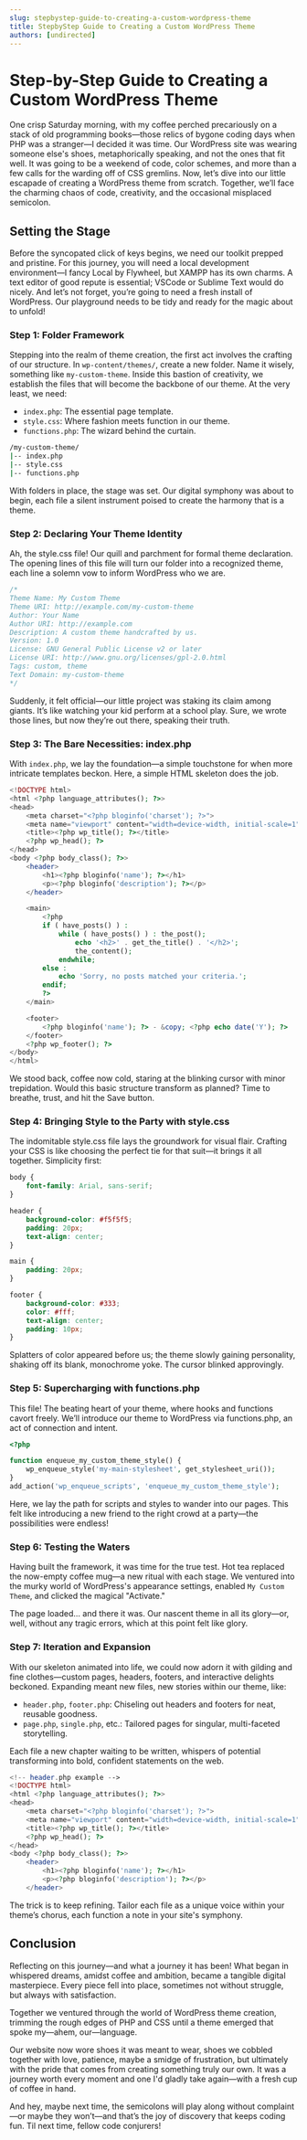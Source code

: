 ```yaml
---
slug: stepbystep-guide-to-creating-a-custom-wordpress-theme
title: StepbyStep Guide to Creating a Custom WordPress Theme
authors: [undirected]
---
```



# Step-by-Step Guide to Creating a Custom WordPress Theme

One crisp Saturday morning, with my coffee perched precariously on a stack of old programming books—those relics of bygone coding days when PHP was a stranger—I decided it was time. Our WordPress site was wearing someone else's shoes, metaphorically speaking, and not the ones that fit well. It was going to be a weekend of code, color schemes, and more than a few calls for the warding off of CSS gremlins. Now, let’s dive into our little escapade of creating a WordPress theme from scratch. Together, we’ll face the charming chaos of code, creativity, and the occasional misplaced semicolon.

## Setting the Stage

Before the syncopated click of keys begins, we need our toolkit prepped and pristine. For this journey, you will need a local development environment—I fancy Local by Flywheel, but XAMPP has its own charms. A text editor of good repute is essential; VSCode or Sublime Text would do nicely. And let’s not forget, you’re going to need a fresh install of WordPress. Our playground needs to be tidy and ready for the magic about to unfold!

### Step 1: Folder Framework

Stepping into the realm of theme creation, the first act involves the crafting of our structure. In `wp-content/themes/`, create a new folder. Name it wisely, something like `my-custom-theme`. Inside this bastion of creativity, we establish the files that will become the backbone of our theme. At the very least, we need:

- `index.php`: The essential page template.
- `style.css`: Where fashion meets function in our theme.
- `functions.php`: The wizard behind the curtain.

```bash
/my-custom-theme/
|-- index.php
|-- style.css
|-- functions.php
```

With folders in place, the stage was set. Our digital symphony was about to begin, each file a silent instrument poised to create the harmony that is a theme.

### Step 2: Declaring Your Theme Identity

Ah, the style.css file! Our quill and parchment for formal theme declaration. The opening lines of this file will turn our folder into a recognized theme, each line a solemn vow to inform WordPress who we are.

```css
/*
Theme Name: My Custom Theme
Theme URI: http://example.com/my-custom-theme
Author: Your Name
Author URI: http://example.com
Description: A custom theme handcrafted by us.
Version: 1.0
License: GNU General Public License v2 or later
License URI: http://www.gnu.org/licenses/gpl-2.0.html
Tags: custom, theme
Text Domain: my-custom-theme
*/
```

Suddenly, it felt official—our little project was staking its claim among giants. It’s like watching your kid perform at a school play. Sure, we wrote those lines, but now they’re out there, speaking their truth.

### Step 3: The Bare Necessities: index.php

With `index.php`, we lay the foundation—a simple touchstone for when more intricate templates beckon. Here, a simple HTML skeleton does the job.

```php
<!DOCTYPE html>
<html <?php language_attributes(); ?>>
<head>
    <meta charset="<?php bloginfo('charset'); ?>">
    <meta name="viewport" content="width=device-width, initial-scale=1">
    <title><?php wp_title(); ?></title>
    <?php wp_head(); ?>
</head>
<body <?php body_class(); ?>>
    <header>
        <h1><?php bloginfo('name'); ?></h1>
        <p><?php bloginfo('description'); ?></p>
    </header>

    <main>
        <?php
        if ( have_posts() ) :
            while ( have_posts() ) : the_post();
                echo '<h2>' . get_the_title() . '</h2>';
                the_content();
            endwhile;
        else :
            echo 'Sorry, no posts matched your criteria.';
        endif;
        ?>
    </main>

    <footer>
        <?php bloginfo('name'); ?> - &copy; <?php echo date('Y'); ?>
    </footer>
    <?php wp_footer(); ?>
</body>
</html>
```

We stood back, coffee now cold, staring at the blinking cursor with minor trepidation. Would this basic structure transform as planned? Time to breathe, trust, and hit the Save button.

### Step 4: Bringing Style to the Party with style.css

The indomitable style.css file lays the groundwork for visual flair. Crafting your CSS is like choosing the perfect tie for that suit—it brings it all together. Simplicity first: 

```css
body {
    font-family: Arial, sans-serif;
}

header {
    background-color: #f5f5f5;
    padding: 20px;
    text-align: center;
}

main {
    padding: 20px;
}

footer {
    background-color: #333;
    color: #fff;
    text-align: center;
    padding: 10px;
}
```

Splatters of color appeared before us; the theme slowly gaining personality, shaking off its blank, monochrome yoke. The cursor blinked approvingly.

### Step 5: Supercharging with functions.php

This file! The beating heart of your theme, where hooks and functions cavort freely. We’ll introduce our theme to WordPress via functions.php, an act of connection and intent.

```php
<?php

function enqueue_my_custom_theme_style() {
    wp_enqueue_style('my-main-stylesheet', get_stylesheet_uri());
}
add_action('wp_enqueue_scripts', 'enqueue_my_custom_theme_style');
```

Here, we lay the path for scripts and styles to wander into our pages. This felt like introducing a new friend to the right crowd at a party—the possibilities were endless!

### Step 6: Testing the Waters

Having built the framework, it was time for the true test. Hot tea replaced the now-empty coffee mug—a new ritual with each stage. We ventured into the murky world of WordPress's appearance settings, enabled `My Custom Theme`, and clicked the magical "Activate."

The page loaded... and there it was. Our nascent theme in all its glory—or, well, without any tragic errors, which at this point felt like glory.

### Step 7: Iteration and Expansion

With our skeleton animated into life, we could now adorn it with gilding and fine clothes—custom pages, headers, footers, and interactive delights beckoned. Expanding meant new files, new stories within our theme, like:

- `header.php`, `footer.php`: Chiseling out headers and footers for neat, reusable goodness.
- `page.php`, `single.php`, etc.: Tailored pages for singular, multi-faceted storytelling.

Each file a new chapter waiting to be written, whispers of potential transforming into bold, confident statements on the web.

```php
<!-- header.php example -->
<!DOCTYPE html>
<html <?php language_attributes(); ?>>
<head>
    <meta charset="<?php bloginfo('charset'); ?>">
    <meta name="viewport" content="width=device-width, initial-scale=1">
    <title><?php wp_title(); ?></title>
    <?php wp_head(); ?>
</head>
<body <?php body_class(); ?>>
    <header>
        <h1><?php bloginfo('name'); ?></h1>
        <p><?php bloginfo('description'); ?></p>
    </header>
```

The trick is to keep refining. Tailor each file as a unique voice within your theme’s chorus, each function a note in your site's symphony.

## Conclusion

Reflecting on this journey—and what a journey it has been! What began in whispered dreams, amidst coffee and ambition, became a tangible digital masterpiece. Every piece fell into place, sometimes not without struggle, but always with satisfaction.

Together we ventured through the world of WordPress theme creation, trimming the rough edges of PHP and CSS until a theme emerged that spoke my—ahem, our—language.

Our website now wore shoes it was meant to wear, shoes we cobbled together with love, patience, maybe a smidge of frustration, but ultimately with the pride that comes from creating something truly our own. It was a journey worth every moment and one I'd gladly take again—with a fresh cup of coffee in hand.

And hey, maybe next time, the semicolons will play along without complaint—or maybe they won’t—and that’s the joy of discovery that keeps coding fun. Til next time, fellow code conjurers!